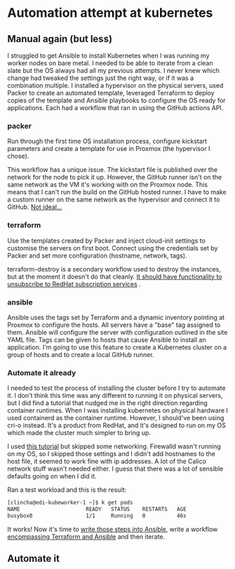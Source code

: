 # Automation attempt at kubernetes

## Manual again (but less)

I struggled to get Ansible to install Kubernetes when I was running my worker nodes on bare metal. I needed to be able
to iterate from a clean slate but the OS always had all my previous attempts. I never knew which change had tweaked the
settings just the right way, or if it was a combination multiple. I installed a hypervisor on the physical servers, used
Packer to create an automated template, leveraged Terraform to deploy copies of the template and Ansible playbooks to
configure the OS ready for applications. Each had a workflow that ran in using the GitHub actions API.

### packer

Run through the first time OS installation process, configure kickstart parameters and create a template for use in
Proxmox (the hypervisor I chose).

This workflow has a unique issue. The kickstart file is published over the network for the node to pick it up. However,
the GitHub runner isn't on the same network as the VM it's working with on the Proxmox node. This means that I can't run
the build on the GitHub hosted runner. I have to make a custom runner on the same network as the hypervisor and connect
it to GitHub. [Not ideal...](https://github.com/clincha/clinch-home/issues/11)

### terraform

Use the templates created by Packer and inject cloud-init settings to customise the servers on first boot. Connect using
the credentials set by Packer and set more configuration (hostname, network, tags).

terraform-destroy is a secondary workflow used to destroy the instances, but at the moment it doesn't do that
cleanly. [It should have functionality to unsubscribe to RedHat subscription services](https://github.com/clincha/clinch-home/issues/12)
.

### ansible

Ansible uses the tags set by Terraform and a dynamic inventory pointing at Proxmox to configure the hosts. All servers
have a "base" tag assigned to them. Ansible will configure the server with configuration outlined in the site YAML file.
Tags can be given to hosts that cause Ansible to install an application. I'm going to use this feature to create a
Kubernetes cluster on a group of hosts and to create a local GitHub runner.

### Automate it already

I needed to test the process of installing the cluster before I try to automate it. I don't think this time was any
different to running it on physical servers, but I did find a tutorial that nudged me in the right direction regarding
container runtimes. When I was installing kubernetes on physical hardware I used containerd as the container runtime.
However, I should've been using cri-o instead. It's a product from RedHat, and it's designed to run on my OS which made
the cluster much simpler to bring up.

I used [this tutorial](https://www.linuxtechi.com/how-to-install-kubernetes-cluster-rhel/) but skipped some networking.
Firewalld wasn't running on my OS, so I skipped those settings and I didn't add hostnames to the host file, it seemed to
work fine with ip addresses. A lot of the Calico network stuff wasn't needed either. I guess that there was a lot of
sensible defaults going on when I did it.

Ran a test workload and this is the result:

````bash
[clincha@edi-kubeworker-1 ~]$ k get pods
NAME                     READY   STATUS    RESTARTS   AGE
busybox0                 1/1     Running   0          46s
````

It works! Now it's time to [write those steps into Ansible](https://github.com/clincha/clinch-home/issues/13), write a
workflow [encompassing Terraform and Ansible](https://github.com/clincha/clinch-home/issues/14) and then iterate.

## Automate it
